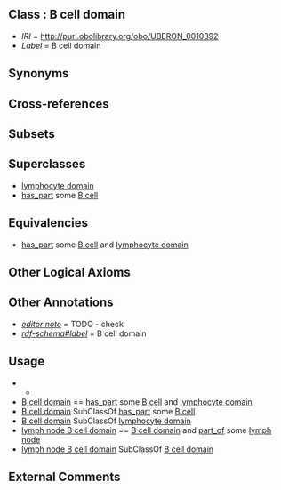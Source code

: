 
## Class : B cell domain

 * *IRI* = http://purl.obolibrary.org/obo/UBERON_0010392
 * *Label* = B cell domain

## Synonyms


## Cross-references


## Subsets


## Superclasses

 * [lymphocyte domain](../../UBERON/94/UBERON_0010394.md)
 * [has_part](../../BFO/51/BFO_0000051.md) some [B cell](../../CL/36/CL_0000236.md)

## Equivalencies

 * [has_part](../../BFO/51/BFO_0000051.md) some [B cell](../../CL/36/CL_0000236.md) and [lymphocyte domain](../../UBERON/94/UBERON_0010394.md)

## Other Logical Axioms


## Other Annotations

 * *[editor note](../../IAO/16/IAO_0000116.md)* = TODO - check
 * *[rdf-schema#label](../../el/rdf-schema#label.md)* = B cell domain

## Usage

 * -
 * [B cell domain](../../UBERON/92/UBERON_0010392.md) == [has_part](../../BFO/51/BFO_0000051.md) some [B cell](../../CL/36/CL_0000236.md) and [lymphocyte domain](../../UBERON/94/UBERON_0010394.md)
 * [B cell domain](../../UBERON/92/UBERON_0010392.md) SubClassOf [has_part](../../BFO/51/BFO_0000051.md) some [B cell](../../CL/36/CL_0000236.md)
 * [B cell domain](../../UBERON/92/UBERON_0010392.md) SubClassOf [lymphocyte domain](../../UBERON/94/UBERON_0010394.md)
 * [lymph node B cell domain](../../UBERON/16/UBERON_0010416.md) == [B cell domain](../../UBERON/92/UBERON_0010392.md) and [part_of](../../BFO/50/BFO_0000050.md) some [lymph node](../../UBERON/29/UBERON_0000029.md)
 * [lymph node B cell domain](../../UBERON/16/UBERON_0010416.md) SubClassOf [B cell domain](../../UBERON/92/UBERON_0010392.md)

## External Comments

